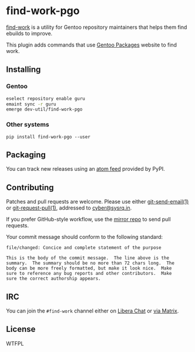 <!-- SPDX-FileCopyrightText: 2024 Anna <cyber@sysrq.in> -->
<!-- SPDX-License-Identifier: CC0-1.0 -->

find-work-pgo
=============

[find-work][find-work] is a utility for Gentoo repository maintainers that
helps them find ebuilds to improve.

This plugin adds commands that use [Gentoo Packages][pgo] website to find work.

[find-work]: https://find-work.sysrq.in/
[pgo]: https://packages.gentoo.org/


Installing
----------

### Gentoo

```sh
eselect repository enable guru
emaint sync -r guru
emerge dev-util/find-work-pgo
```

### Other systems

`pip install find-work-pgo --user`


Packaging
---------

You can track new releases using an [atom feed][atom] provided by PyPI.

[atom]: https://pypi.org/rss/project/find-work-pgo/releases.xml


Contributing
------------

Patches and pull requests are welcome. Please use either [git-send-email(1)][1]
or [git-request-pull(1)][2], addressed to <cyber@sysrq.in>.

If you prefer GitHub-style workflow, use the [mirror repo][gh] to send pull
requests.

Your commit message should conform to the following standard:

```
file/changed: Concice and complete statement of the purpose

This is the body of the commit message.  The line above is the
summary.  The summary should be no more than 72 chars long.  The
body can be more freely formatted, but make it look nice.  Make
sure to reference any bug reports and other contributors.  Make
sure the correct authorship appears.
```

[1]: https://git-send-email.io/
[2]: https://git-scm.com/docs/git-request-pull
[gh]: http://github.com/cybertailor/find-work-plugins


IRC
---

You can join the `#find-work` channel either on [Libera Chat][libera] or
[via Matrix][matrix].

[libera]: https://libera.chat/
[matrix]: https://matrix.to/#/#find-work:sysrq.in


License
-------

WTFPL
